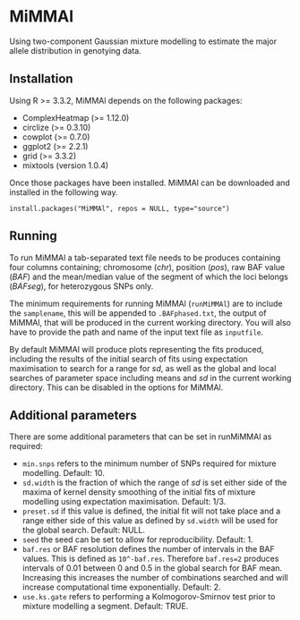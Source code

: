 # MiMMAl

Using two-component Gaussian mixture modelling to estimate the major allele distribution in genotying data.

## Installation

Using R >= 3.3.2, MiMMAl depends on the following packages:

* ComplexHeatmap (>= 1.12.0)
* circlize (>= 0.3.10)
* cowplot (>= 0.7.0)
* ggplot2 (>= 2.2.1)
* grid (>= 3.3.2)
* mixtools (version 1.0.4)

Once those packages have been installed. MiMMAl can be downloaded and installed in the following way.

`install.packages("MiMMAl", repos = NULL, type="source")`

## Running

To run MiMMAl a tab-separated text file needs to be produces containing four columns containing; chromosome (_chr_), position (_pos_), raw BAF value (_BAF_) and the mean/median value of the segment of which the loci belongs (_BAFseg_), for heterozygous SNPs only.

The minimum requirements for running MiMMAl (`runMiMMAl`) are to include the `samplename`, this will be appended to `.BAFphased.txt`, the output of MiMMAl, that will be produced in the current working directory. You will also have to provide the path and name of the input text file as `inputfile`.

By default MiMMAl will produce plots representing the fits produced, including the results of the initial search of fits using expectation maximisation to search for a range for _sd_, as well as the global and local searches of parameter space including means and _sd_ in the current working directory. This can be disabled in the options for MiMMAl.

## Additional parameters

There are some additional parameters that can be set in runMiMMAl as required:

* `min.snps` refers to the minimum number of SNPs required for mixture modelling. Default: 10.
* `sd.width` is the fraction of which the range of _sd_ is set either side of the maxima of kernel density smoothing of the initial fits of mixture modelling using expectation maximisation. Default: 1/3.
* `preset.sd` if this value is defined, the initial fit will not take place and a range either side of this value as defined by `sd.width` will be used for the global search. Default: NULL.
* `seed` the seed can be set to allow for reproducibility. Default: 1.
* `baf.res` or BAF resolution defines the number of intervals in the BAF values. This is defined as `10^-baf.res`. Therefore `baf.res=2` produces intervals of 0.01 between 0 and 0.5 in the global search for BAF mean. Increasing this increases the number of combinations searched and will increase computational time exponentially. Default: 2.
* `use.ks.gate` refers to performing a Kolmogorov-Smirnov test prior to mixture modelling a segment. Default: TRUE.